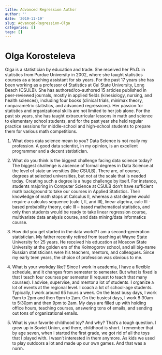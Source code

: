 ```yaml
---
title: Advanced Regression Author
author: ''
date: '2019-11-19'
slug: Advanced-Regression-Olga
categories: []
tags: []
---
```



# Olga Korosteleva



Olga is a statistician by education and trade. She received her Ph.D. in statistics from Purdue University in 2002, where she taught statistics courses as a teaching assistant for six years. For the past 17 years she has been working as a professor of Statistics at Cal State University, Long Beach (CSULB). She has authored/co-authored 15 articles published in peer-reviewed journals, mostly in applied fields (kinesiology, nursing, and health sciences), including four books (clinical trials, minimax theory, nonparametric statistics, and advanced regressions). Her passion for statistics and organizational skills are not limited to her job alone. For the past six years, she has taught extracurricular lessons in math and science to elementary school students, and for the past year she held regular practice sessions for middle-school and high-school students to prepare them for various math competitions.

1) What does data science mean to you?
Data Science is not really my profession. A good data scientist, in my opinion, is an excellent  programmer and a decent statistician.

2) What do you think is the biggest challenge facing data science today?
The biggest challenge is absence of formal degrees in Data Science at the level of state universities (like CSULB). There are, of course, degrees at selected universities, but not at the scale that is needed today. Creating such a degree is a huge challenge by itself. For instance, students majoring in Computer Science at CSULB don’t have sufficient math background to take our courses in Applied Statistics. Their knowledge of math stops at Calculus II, whereas a stat degree would require a calculus sequence (calc I, II, and III), linear algebra, calc III -based probability theory, calc III – based mathematical statistics, and only then students would be ready to take linear regression course, multivariate data analysis course, and data mining/data informatics course.

3) How did you get started in the data world?
I am a second-generation statistician. My father recently retired from teaching at Wayne State University for 25 years. He received his education at Moscow State University at the golden era of the Kolmogorov school, and all big-name Russian statisticians were his teachers, mentors, and colleagues. Since my early teen years, the choice of profession was obvious to me.

4) What is your workday like?
Since I work in academia, I have a flexible schedule, and it changes from semester to semester. But what is fixed is that I teach four courses per semester (I request to teach that many courses).  I advise, supervise, and mentor a lot of students. I organize a lot of events at the regional level. I coach a lot of school-age students. Typically, I work around 65 hours a week. On the least busy days, I work 9am to 2pm and then 9pm to 2am. On the busiest days, I work 8:30am to 5:30pm and then 9pm to 2am. My days are filled up with holding office hours, teaching courses, answering tons of emails, and sending out tons of organizational emails.

5) What is your favorite childhood toy? And why?
That’s a tough question. I grew up in Soviet Union, and there, childhood is short. I remember that by age seven, when I started the first grade, we got rid of all the toys that I played with. I wasn’t interested in them anymore. As kids we used to play outdoors a lot and made up our own games. And that was a norm.

